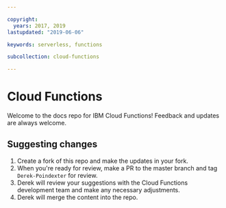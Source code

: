 ```yaml
---

copyright:
  years: 2017, 2019
lastupdated: "2019-06-06"

keywords: serverless, functions

subcollection: cloud-functions

---
```


# Cloud Functions

Welcome to the docs repo for IBM Cloud Functions! Feedback and updates are always welcome.




## Suggesting changes

1. Create a fork of this repo and make the updates in your fork.
2. When you're ready for review, make a PR to the master branch and tag `Derek-Poindexter` for review.
3. Derek will review your suggestions with the Cloud Functions development team and make any necessary adjustments.
4. Derek will merge the content into the repo.



























